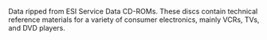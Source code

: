Data ripped from ESI Service Data CD-ROMs. These discs contain technical
reference materials for a variety of consumer electronics, mainly VCRs, TVs, and
DVD players.
